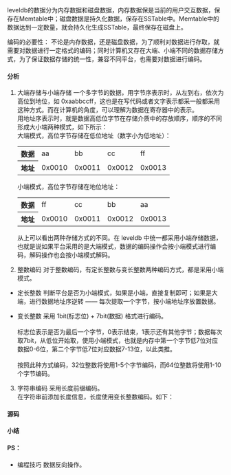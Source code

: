 leveldb的数据分为内存数据和磁盘数据，内存数据保是当前的用户交互数据，保存在Memtable中；磁盘数据是持久化数据，保存在SSTable中。Memtable中的数据达到一定数量，就会持久化生成SSTable，最终保存在磁盘上。    

编码的必要性：
不论是内存数据，还是磁盘数据，为了顺利对数据进行存取，就需要对数据进行一定格式的编码；同时计算机又存在大端、小端不同的数据存储方式，为了保证数据存储的统一性，兼容不同平台，也需要对数据进行编码。

#### 分析
1. 大端存储与小端存储
一个多字节的数据，用字节序表示时，从左到右，依次为高位到地位，如 0xaabbccff，这也是在写代码或者文字表示都采一般都采用这种方式。而在计算机的角度，可以理解为数据在寄存器中的表示。  
用地址序表示时，就是数据高低位字节在存储介质中的存放顺序，顺序的不同形成大小端两种模式，如下所示：  
    大端模式，高位字节存储在低位地址（数字小为低地址）：
    <table>
    <tr>
        <th>数据</th>
        <td>aa</td>
        <td>bb</td>
        <td>cc</td>
        <td>ff</td>
    </tr>
    <tr>
        <th>地址</th>
        <td>0x0010</td>
        <td>0x0011</td>
        <td>0x0012</td>
        <td>0x0013</td>
    </tr>
    </table>
    小端模式，高位字节存储在地位地址：
    <table>
    <tr>
        <th>数据</th>
        <td>ff</td>
        <td>cc</td>
        <td>bb</td>
        <td>aa</td>
    </tr>
    <tr>
        <th>地址</th>
        <td>0x0010</td>
        <td>0x0011</td>
        <td>0x0012</td>
        <td>0x0013</td>
    </tr>
    </table>
    从上可以看出两种存储方式的不同。在 leveldb 中统一都采用小端存储数据，也就是说如果平台采用的是大端模式，数据的编码操作会按小端模式进行编码，解码操作也会按小端模式解码。

2. 整数编码
对于整数编码，有定长整数与变长整数两种编码方式，都是采用小端模式。
- 定长整数
判断平台是否为小端模式，如果是小端，直接复制即可；如果是大端，进行数据地址序逆转 —— 每次提取一个字节，按小端地址序放置数据。

- 变长整数
采用 1bit(标志位) + 7bit(数据) 格式进行编码。   
<br>标志位表示是否为最后一个字节，0表示结束，1表示还有其他字节；数据每次取7bit，从低位开始取，使用小端模式，也就是内存中第一个字节低7位对应数据0-6位，第二个字节低7位对应数据7-13位，以此类推。   
<br>按照此种方式编码，32位整数将使用1-5个字节编码，而64位整数将使用1-10个字节编码。

3. 字符串编码
采用长度前缀编码。  
在字符串前添加长度信息，长度使用变长整数编码。如下：

#### 源码

#### 小结


#### PS：
- 编程技巧
  数据反向操作。